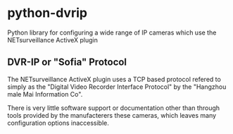 # python-dvrip
Python library for configuring a wide range of IP cameras which use the NETsurveillance ActiveX plugin

## DVR-IP or "Sofia" Protocol
The NETsurveillance ActiveX plugin uses a TCP based protocol refered to simply as the "Digital Video Recorder Interface Protocol" by the "Hangzhou male Mai Information Co".

There is very little software support or documentation other than through tools provided by the manufacterers these cameras, which leaves many configuration options inaccessible.
